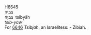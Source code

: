 <body>
  <p>H6645<br>  צביה  <br> צִּביָה  ‎  tsibyâh  <br><i>tsib-yaw‘ </i><br>For <a href="h6646.htm">6646</a>  <i>Tsibjah</i>, an Israelitess: - Zibiah.<br></p>
 </body>